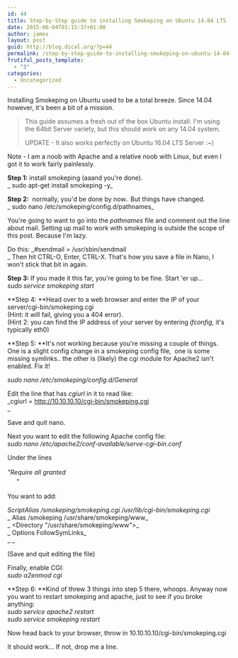 ```yaml
---
id: 44
title: Step-by-Step guide to installing Smokeping on Ubuntu 14.04 LTS
date: 2015-06-04T01:15:37+01:00
author: james
layout: post
guid: http://blog.dical.org/?p=44
permalink: /step-by-step-guide-to-installing-smokeping-on-ubuntu-14-04-lts/
frutiful_posts_template:
  - "3"
categories:
  - Uncategorized
---
```

Installing Smokeping on Ubuntu used to be a total breeze. Since 14.04 however, it's been a bit of a mission.

> This guide assumes a fresh out of the box Ubuntu install. I'm using the 64bit Server variety, but this should work on any 14.04 system.
> 
> UPDATE - It also works perfectly on Ubuntu 16.04 LTS Server :~)

<!--end_excerpt-->

Note - I am a noob with Apache and a relative noob with Linux, but even I got it to work fairly painlessly.

**Step 1:** install smokeping (aaand you're done).  
_ sudo apt-get install smokeping -y_

**Step 2:**  normally, you'd be done by now.. But things have changed.  
_ sudo nano /etc/smokeping/config.d/pathnames_

You're going to want to go into the _pathnames_ file and comment out the line about mail. Setting up mail to work with smokeping is outside the scope of this post. Because I'm lazy.

Do this: _#sendmail = /usr/sbin/sendmail  
_ Then hit CTRL-O, Enter, CTRL-X. That's how you save a file in Nano, I won't stick that bit in again.

**Step 3:** If you made it this far, you're going to be fine. Start 'er up...  
 _sudo service smokeping start_

**Step 4: **Head over to a web browser and enter the IP of your server/cgi-bin/smokeping.cgi  
(Hint: it will fail, giving you a 404 error).  
(Hint 2: you can find the IP address of your server by entering _ifconfig_, it's typically eth0)

**Step 5: **It's not working because you're missing a couple of things. One is a slight config change in a smokeping config file,  one is some missing symlinks.. the other is (likely) the cgi module for Apache2 isn't enabled. Fix it!

 _sudo nano /etc/smokeping/config.d/General_

Edit the line that has _cgiurl_ in it to read like:  
_cgiurl = http://10.10.10.10/cgi-bin/smokeping.cgi  
_ 

Save and quit nano.

Next you want to edit the following Apache config file:  
 _sudo nano /etc/apache2/conf-available/serve-cgi-bin.conf_

Under the lines

_<span style="line-height: 1.5;">"Require all granted<br /> </span><span style="line-height: 1.5;">     </Directory>"</span>_

You want to add:

 _ScriptAlias /smokeping/smokeping.cgi /usr/lib/cgi-bin/smokeping.cgi_  
_ Alias /smokeping /usr/share/smokeping/www_  
_ <Directory "/usr/share/smokeping/www">_  
_ Options FollowSymLinks_  
_ </Directory>_

(Save and quit editing the file)

Finally, enable CGI:  
_sudo a2enmod cgi_

**Step 6: **Kind of threw 3 things into step 5 there, whoops. Anyway now you want to restart smokeping and apache, just to see if you broke anything:  
_sudo service apache2 restart  
sudo service smokeping restart_

Now head back to your browser, throw in 10.10.10.10/cgi-bin/smokeping.cgi

It should work... If not, drop me a line.

&nbsp;